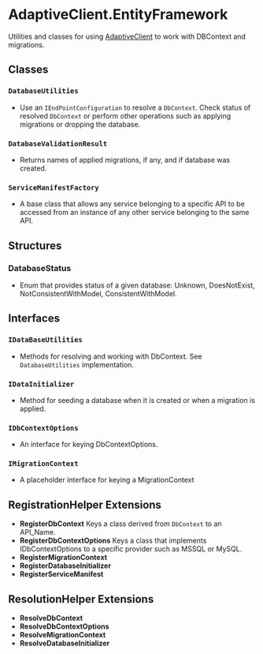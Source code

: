 # AdaptiveClient.EntityFramework

Utilities and classes for using [AdaptiveClient](https://github.com/leaderanalytics/AdaptiveClient) to work with DBContext and migrations.

## Classes

### `DatabaseUtilities`
* Use an `IEndPointConfiguration` to resolve a `DbContext`.  Check status of resolved `DbContext` or perform other operations such as applying migrations or dropping the database.

### `DatabaseValidationResult`
* Returns names of applied migrations, if any, and if database was created.

### `ServiceManifestFactory`
* A base class that allows any service belonging to a specific API to be accessed from an instance of any other service belonging to the same API.

## Structures
### DatabaseStatus 
* Enum that provides status of a given database:  Unknown, DoesNotExist, NotConsistentWithModel, ConsistentWithModel.

## Interfaces
### `IDataBaseUtilities`
* Methods for resolving and working with DbContext.  See `DatabaseUtilities` implementation.
### `IDataInitializer`
* Method for seeding a database when it is created or when a migration is applied.
 
### `IDbContextOptions`
* An interface for keying DbContextOptions.

### `IMigrationContext`
*  A placeholder interface for keying a MigrationContext

## RegistrationHelper Extensions
* **RegisterDbContext** Keys a class derived from `DbContext` to an API_Name.
* **RegisterDbContextOptions**  Keys a class that implements IDbContextOptions to a specific provider such as MSSQL or MySQL.
* **RegisterMigrationContext** 
* **RegisterDatabaseInitializer**
* **RegisterServiceManifest**

## ResolutionHelper Extensions
* **ResolveDbContext**
* **ResolveDbContextOptions**
* **ResolveMigrationContext**
* **ResolveDatabaseInitializer**
